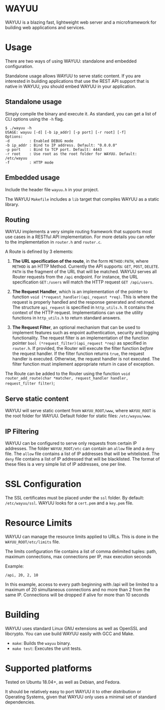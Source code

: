 # WAYUU

WAYUU is a blazing fast, lightweight web server and a microframework for building web applications and services.

# Usage
There are two ways of using WAYUU: standalone and embedded configuration. 

Standalone usage allows WAYUU to serve static content. If you are interested in building applications that use the REST API support that is native in WAYUU, you should embed WAYUU in your application.

## Standalone usage

Simply compile the binary and execute it. As standard, you can get a list of CLI options using the `-h` flag.

```
$ ./wayuu -h
USAGE: wayuu [-d] [-b ip_addr] [-p port] [-r root] [-f]
Options:
-d         : Enabled DEBUG mode
-b ip_addr : Bind to IP address. Default: "0.0.0.0"
-p port    : Bind to TCP port. Default: 4443
-r root    : Use root as the root folder for WAYUU. Default: /etc/wayuu
-f         : HTTP mode
```

## Embedded usage

Include the header file `wayuu.h` in your project. 

The WAYUU `Makefile` includes a `lib` target that compiles WAYUU as a static library. 

## Routing

WAYUU implements a very simple routing framework that supports most use cases in a RESTful API implementation. For more details you can refer to the implementation in `router.h` and `router.c`.

A Route is defined by 3 elements:
1. **The URL specification of the route**, in the form `METHOD:PATH`, where `METHOD` is an HTTP Method. Currently the API supports: `GET`, `POST`, `DELETE`. `PATH` is the fragment of the URL that will be matched. WAYUU serves all Router requests from the `/api` endpoint. For instance, the URL specification `GET:/users` will match the HTTP request `GET /api/users`.

2. **The Request Handler**, which is an implementation of the pointer to function `void (*request_handler)(api_request *req)`. This is where the request is properly handled and the response generated and returned. The structure `api_request` is specified in `http_utils.h`. It contains the context of the HTTP request. Implementations can use the utility functions in `http_utils.h` to return standard answers.

3. **The Request Filter**, an optional mechanism that can be used to implement features such as enpoint authentication, security and logging functionality. The request filter is an implementation of the function pointer `bool (*request_filter)(api_request *req)` as specified in `router.h`. If provided, the Router will execute the filter function *before* the request handler. If the filter function returns `true`, the request handler is executed. Otherwise, the request handler is not executed. The filter function must implement appropriate return in case of exception. 

The Route can be added to the Router using the function `void router_add_route(char *matcher, request_handler handler, request_filter filter)`;

## Serve static content

WAYUU will serve static content from `WAYUU_ROOT/www`, where `WAYUU_ROOT` is the root folder for WAYUU. Default folder for static files: `/etc/wayuu/www`.

## IP Filtering

WAYUU can be configured to serve only requests from certain IP addresses. The folder `WAYUU_ROOT/etc` can contain an `allow` file and a `deny` file. The `allow` file contains a list of IP addresses that will be whitelisted. The `deny` file contains a list of IP addressed that will be blacklisted. The format of these files is a very simple list of IP addresses, one per line.   

# SSL Configuration

The SSL certificates must be placed under the `ssl` folder. By default: `/etc/wayuu/ssl`. WAYUU looks for a `cert.pem` and a `key.pem` file.

# Resource Limits

WAYUU can manage the resource limits applied to URLs. This is done in the `WAYUU_ROOT/etc/limits` file. 

The limits configuration file contains a list of comma delimited tuples: path, maximum connections, max connections per IP, max execution seconds

Example:

  ```
  /api, 20, 2, 10
  ```

In this example, access to every path beginning with /api will be limited to a maximum of 20 simultaneous connections and no more than 2 from the same IP. Connections will be dropped if alive
for more than 10 seconds

# Building

WAYUU uses standard Linux GNU extensions as well as OpenSSL and libcrypto. You can use build WAYUU easily with GCC and Make. 

- `make`: Builds the `wayuu` binary.
- `make test`: Executes the unit tests. 


# Supported platforms

Tested on Ubuntu 18.04+, as well as Debian, and Fedora. 

It should be relatively easy to port WAYUU it to other distribution or Operating Systems, given that WAYUU only uses a minimal set of standard dependencies.